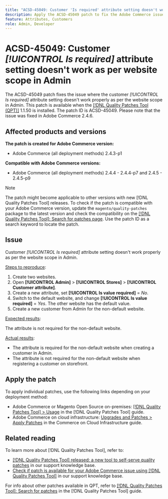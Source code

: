 ```yaml
---
title: "ACSD-45049: Customer 'Is required' attribute setting doesn't work as per website scope in Admin"
description: Apply the ACSD-45049 patch to fix the Adobe Commerce issue where customer "[!UICONTROL Is required]" attribute is not properly overridden as per the website scope in Admin.
feature: Attributes, Customers
role: Admin, Developer
---
```

# ACSD-45049: Customer *[!UICONTROL Is required]* attribute setting doesn't work as per website scope in Admin

The ACSD-45049 patch fixes the issue where the customer *[!UICONTROL Is required]* attribute setting doesn't work properly as per the website scope in Admin. This patch is available when the [[!DNL Quality Patches Tool (QPT)]](https://experienceleague.adobe.com/docs/commerce-operations/tools/quality-patches-tool/usage.html) 1.1.50 is installed. The patch ID is ACSD-45049. Please note that the issue was fixed in Adobe Commerce 2.4.6.

## Affected products and versions

**The patch is created for Adobe Commerce version:**

* Adobe Commerce (all deployment methods) 2.4.3-p1

**Compatible with Adobe Commerce versions:**

* Adobe Commerce (all deployment methods) 2.4.4 - 2.4.4-p7 and 2.4.5 - 2.4.5-p9

>[!NOTE]
>
>The patch might become applicable to other versions with new [!DNL Quality Patches Tool] releases. To check if the patch is compatible with your Adobe Commerce version, update the `magento/quality-patches` package to the latest version and check the compatibility on the [[!DNL Quality Patches Tool]: Search for patches page](https://experienceleague.adobe.com/tools/commerce-quality-patches/index.html). Use the patch ID as a search keyword to locate the patch.

## Issue

Customer *[!UICONTROL Is required]* attribute setting doesn't work properly as per the website scope in Admin.

<u>Steps to reproduce</u>:

1. Create two websites.
1. Open **[!UICONTROL Admin]** > **[!UICONTROL Stores]** > **[!UICONTROL Customer attribute]**.
1. Create a new attribute, set **[!UICONTROL Is value required]** = *No*.
1. Switch to the default website, and change **[!UICONTROL Is value required]** = *Yes*. The other website has the default value.
1. Create a new customer from Admin for the non-default website.

<u>Expected results</u>:

The attribute is not required for the non-default website.

<u>Actual results</u>:

* The attribute is required for the non-default website when creating a customer in Admin.
* The attribute is not required for the non-default website when registering a customer on storefront.

## Apply the patch

To apply individual patches, use the following links depending on your deployment method:

* Adobe Commerce or Magento Open Source on-premises: [[!DNL Quality Patches Tool] > Usage](https://experienceleague.adobe.com/docs/commerce-operations/tools/quality-patches-tool/usage.html) in the [!DNL Quality Patches Tool] guide.
* Adobe Commerce on cloud infrastructure: [Upgrades and Patches > Apply Patches](https://experienceleague.adobe.com/docs/commerce-cloud-service/user-guide/develop/upgrade/apply-patches.html) in the Commerce on Cloud Infrastructure guide.

## Related reading

To learn more about [!DNL Quality Patches Tool], refer to:

* [[!DNL Quality Patches Tool] released: a new tool to self-serve quality patches](/help/announcements/adobe-commerce-announcements/magento-quality-patches-released-new-tool-to-self-serve-quality-patches.md) in our support knowledge base.
* [Check if patch is available for your Adobe Commerce issue using [!DNL Quality Patches Tool]](/help/support-tools/patches-available-in-qpt-tool/check-patch-for-magento-issue-with-magento-quality-patches.md) in our support knowledge base.

For info about other patches available in QPT, refer to [[!DNL Quality Patches Tool]: Search for patches](https://experienceleague.adobe.com/tools/commerce-quality-patches/index.html) in the [!DNL Quality Patches Tool] guide.
